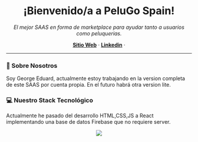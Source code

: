 

<h1 align="center">¡Bienvenido/a a PeluGo Spain!</h1>

<p align="center">
  <em>El mejor SAAS en forma de marketplace para ayudar tanto a usuarios como peluquerias.</em>
</p>

<p align="center">
  <a href="pelugo.es"><strong>Sitio Web</strong></a> ·
  <a href="https://www.linkedin.com/in/georgeeduardtp?lipi=urn%3Ali%3Apage%3Ad_flagship3_profile_view_base_contact_details%3BRlNpv2JGSy2n4YEjPTD7Pg%3D%3D"><strong>Linkedin</strong></a> ·

</p>

---

### 👋 Sobre Nosotros
Soy George Eduard, actualmente estoy trabajando en la version completa de este SAAS por cuenta propia.
En el futuro habrá otra version lite.

### 💻 Nuestro Stack Tecnológico

Actualmente he pasado del desarrollo HTML,CSS,JS a React implementando una base de datos Firebase que no requiere server.

<p align="center">
  <a href="https://skillicons.dev">
    <img src="https://skillicons.dev/icons?i=js,ts,react,nextjs,nodejs,html,css&perline=5" />
  </a>
</p>


